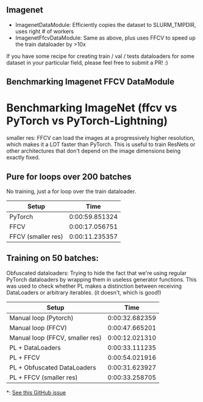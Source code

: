 ## Imagenet

- ImagenetDataModule: Efficiently copies the dataset to SLURM_TMPDIR, uses right # of workers
- ImagenetFfcvDataModule: Same as above, plus uses FFCV to speed up the train dataloader by >10x

If you have some recipe for creating train / val / tests dataloaders for some dataset in your
particular field, please feel free to submit a PR! :)

## Benchmarking Imagenet FFCV DataModule

# Benchmarking ImageNet (ffcv vs PyTorch vs PyTorch-Lightning)

smaller res: FFCV can load the images at a progressively higher resolution, which makes it a LOT
faster than PyTorch. This is useful to train ResNets or other architectures that don't depend on the image dimensions being exactly fixed.

## Pure for loops over 200 batches

No training, just a for loop over the train dataloader.

| Setup              | Time           |
| ------------------ | -------------- |
| PyTorch            | 0:00:59.851324 |
| FFCV               | 0:00:17.056751 |
| FFCV (smaller res) | 0:00:11.235357 |

## Training on 50 batches:

Obfuscated dataloaders: Trying to hide the fact that we're using regular PyTorch dataloaders by wrapping them in useless generator functions. This was used to check whether PL makes a distinction between receiving DataLoaders or arbitrary iterables. (it doesn't, which is good!)

| Setup                           | Time           |
| ------------------------------- | -------------- |
| Manual loop (Pytorch)           | 0:00:32.682359 |
| Manual loop (FFCV)              | 0:00:47.665201 |
| Manual loop (FFCV, smaller res) | 0:00:12.021310 |
| PL + DataLoaders                | 0:00:33.111235 |
| PL + FFCV                       | 0:00:54.021916 |
| PL + Obfuscated DataLoaders     | 0:00:31.623927 |
| PL + FFCV (smaller res)         | 0:00:33.258705 |

\*: [See this GitHub issue](https://github.com/Lightning-AI/lightning/issues/14189)

